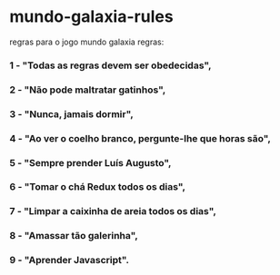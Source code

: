 # mundo-galaxia-rules

regras para o jogo mundo galaxia
regras:

### 1 - "Todas as regras devem ser obedecidas",
### 2 - "Não pode maltratar gatinhos",
### 3 - "Nunca, jamais dormir",
### 4 - "Ao ver o coelho branco, pergunte-lhe que horas são",
### 5 - "Sempre prender Luís Augusto",
### 6 - "Tomar o chá Redux todos os dias",
### 7 - "Limpar a caixinha de areia todos os dias",
### 8 - "Amassar tão galerinha",
### 9 - "Aprender Javascript".